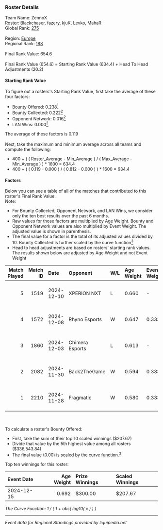 ### Roster Details<br />
Team Name: ZennoX<br />
Roster: Blackchaser, fazery, kjuK, Levko, MahaR<br />
Global Rank: [275](../../standings_global_2025_03_01.md)<br />
<br />
Region: [Europe]( ../../standings_europe_2025_03_01.md)<br />
Regional Rank: [188]( ../../standings_europe_2025_03_01.md)<br />
<br />
Final Rank Value:  654.6<br />
<br />
Final Rank Value (654.6) = Starting Rank Value (634.4) + Head To Head Adjustments (20.2)<br />

#### Starting Rank Value<br />
To figure out a rosters's Starting Rank Value, first take the average of these four factors:<br />
- Bounty Offered: 0.238[<sup>1</sup>](#table2)
- Bounty Collected: 0.222[<sup>2</sup>](#table1)
- Opponent Network: 0.016[<sup>2</sup>](#table1)
- LAN Wins: 0.000[<sup>2</sup>](#table1)

The average of these factors is 0.119<br />
<br />
Next, take the maximum and minimum average across all teams and compute the following:<br />
- 400 + ( ( Roster_Average - Min_Average ) / ( Max_Average - Min_Average ) ) * 1600 = 634.4
- 400 + ( ( 0.119 - 0.000 ) / ( 0.812 - 0.000 ) ) * 1600 = 634.4


#### Factors<br />
Below you can see a table of all of the matches that contributed to this roster's Final Rank Value.<br />
Note:<br />

- For Bounty Collected, Opponent Network, and LAN Wins, we consider only the ten best results over the past 6 months.
- Raw values for those factors are multiplied by Age Weight. Bounty and Opponent Network values are also multiplied by Event Weight. The adjusted value is shown in parenthesis.
- The final value for a factor is the total of its adjusted values divided by 10. Bounty Collected is further scaled by the curve function[<sup>3</sup>](#curveFunction)
- Head to head adjustments are based on rosters' starting rank values. The results shown below are adjusted by Age Weight and not Event Weight
<span id="table1"></span><br />


| Match Played | Match ID | Date       | Opponent        | W/L | Age Weight | Event Weight | Bounty Collected | Opponent Network | LAN Wins  | H2H Adj. | Roster                                  |
| -: | -: | :- | :- | :- | :- | :- | :- | :- | :- | -: | :- |
|            5 |     1519 | 2024-12-10 | XPERION NXT     | L   | 0.660      | -            | -                | -                | -         |   -10.32 | Blackchaser, fazery, kjuK, Levko, MahaR |
|            4 |     1572 | 2024-12-08 | Rhyno Esports   | W   | 0.647      | 0.333        | 0.013 (0.003)    | 0.439 (0.095)    | 0 (0.000) |    15.52 | Blackchaser, fazery, kjuK, Levko, MahaR |
|            3 |     1860 | 2024-12-03 | Chimera Esports | L   | 0.613      | -            | -                | -                | -         |    -4.23 | Blackchaser, fazery, kjuK, Levko, MahaR |
|            2 |     2082 | 2024-11-30 | Back2TheGame    | W   | 0.594      | 0.333        | 0.001 (0.000)    | 0.266 (0.053)    | 0 (0.000) |    11.88 | Blackchaser, fazery, kjuK, Levko, MahaR |
|            1 |     2210 | 2024-11-28 | Fragmatic       | W   | 0.580      | 0.333        | 0.000 (0.000)    | 0.076 (0.015)    | 0 (0.000) |     7.38 | Blackchaser, fazery, kjuK, Levko, MahaR |

<br />
<span id="table2"></span><br />
To calculate a roster's Bounty Offered:<br />

- First, take the sum of their top 10 scaled winnings ($207.67)
- Divide that value by the 5th highest value among all rosters ($336,543.84)
- The final value (0.00) is scaled by the curve function.[<sup>3</sup>](#curveFunction)

Top ten winnings for this roster:<br />

| Event Date | Age Weight | Prize Winnings | Scaled Winnings |
| :- | -: | :- | :- |
| 2024-12-15 |      0.692 | $300.00        | $207.67         |


<span id="curveFunction"></span>_The Curve Function: 1 / ( 1 + abs( log10( x ) ) )_<br />

---
_Event data for Regional Standings provided by liquipedia.net_<br />
